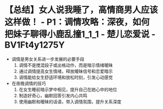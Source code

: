 # 【总结】女人说我睡了，高情商男人应该这样做！ - P1：调情攻略：深夜，如何把妹子聊得小鹿乱撞1_1_1 - 楚儿恋爱说 - BV1Ft4y1275Y

-   调情是男女关系进一步发展的必要手段
    1.  调情不是搅混段子或出格动作，而是暗示情绪暧昧
    2.  通过调情提高女生情绪，释放暧昧信号和恋爱暗示
    3.  调情能给女生舒适环境和放松时刻，引发心动感觉
-   在夜晚调情的技巧
    1.  在女生睡前暗示梦中相见，提升自己在她心中的地位
    2.  制造好奇心，幽默回答引发内心共鸣
    3.  使用幽默和暧昧的话语，带入调情氛围，提升关系深度